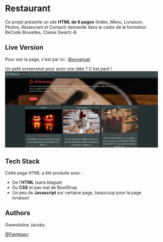 # Restaurant

Ce projet présente un site **HTML de 6 pages** (Index, Menu, Livraison, Photos, Restaurant et Contact) demandé dans le cadre de la formation BeCode Bruxelles, Classe Swartz-8.



## Live Version
Pour voir la page, c'est par ici : [Bienvenue!](https://fainteasy.github.io/restaurant.github.io/)

Un petit screenshot pour avoir une idée ? C'est parti ! 
![screenshot](img/screenshot.png)
## Tech Stack
Cette page HTML a été produite avec : 
- De l'**HTML** (sans blague)
- Du **CSS** et pas mal de BootStrap
- Un peu de **Javascript** sur certaine page, beaucoup pour la page livraison


## Authors

Gwendoline Jacobs.

[@Fainteasy](https://www.github.com/Fainteasy)
